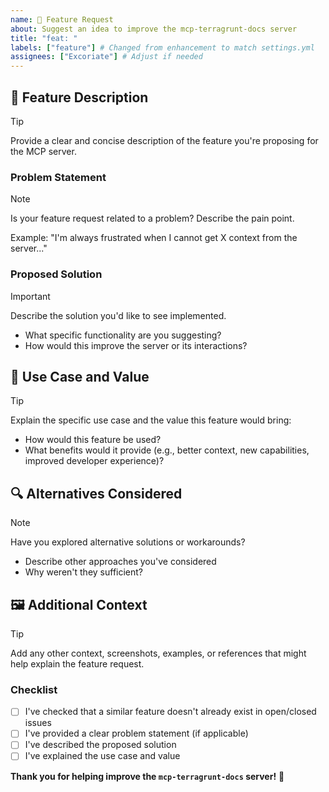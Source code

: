 ```yaml
---
name: 🚀 Feature Request
about: Suggest an idea to improve the mcp-terragrunt-docs server
title: "feat: "
labels: ["feature"] # Changed from enhancement to match settings.yml
assignees: ["Excoriate"] # Adjust if needed
---
```


## 🌟 Feature Description

> [!TIP]
> Provide a clear and concise description of the feature you're proposing for
> the MCP server.

### Problem Statement

> [!NOTE]
> Is your feature request related to a problem? Describe the pain point.
>
> Example: "I'm always frustrated when I cannot get X context from the
> server..."

### Proposed Solution

> [!IMPORTANT]
> Describe the solution you'd like to see implemented.
>
> - What specific functionality are you suggesting?
> - How would this improve the server or its interactions?

## 🎯 Use Case and Value

> [!TIP]
> Explain the specific use case and the value this feature would bring:

- How would this feature be used?
- What benefits would it provide (e.g., better context, new capabilities,
  improved developer experience)?

## 🔍 Alternatives Considered

> [!NOTE]
> Have you explored alternative solutions or workarounds?
>
> - Describe other approaches you've considered
> - Why weren't they sufficient?

## 🖼️ Additional Context

> [!TIP]
> Add any other context, screenshots, examples, or references that might help
> explain the feature request.

### Checklist

- [ ] I've checked that a similar feature doesn't already exist in open/closed
      issues
- [ ] I've provided a clear problem statement (if applicable)
- [ ] I've described the proposed solution
- [ ] I've explained the use case and value

**Thank you for helping improve the `mcp-terragrunt-docs` server!** 🎉
